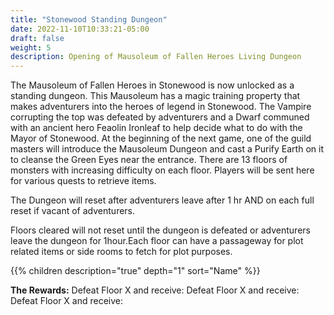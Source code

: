 ```yaml
---
title: "Stonewood Standing Dungeon"
date: 2022-11-10T10:33:21-05:00
draft: false
weight: 5
description: Opening of Mausoleum of Fallen Heroes Living Dungeon
---
```


The Mausoleum of Fallen Heroes in Stonewood is now unlocked as a standing dungeon. This Mausoleum has a magic training property that makes adventurers into the heroes of legend in Stonewood. The Vampire corrupting the top was defeated by adventurers and a Dwarf communed with an ancient hero Feaolin Ironleaf to help decide what to do with the Mayor of Stonewood. At the beginning of the next game, one of the guild masters will introduce the Mausoleum Dungeon and cast a Purify Earth on it to cleanse the Green Eyes near the entrance. There are 13 floors of monsters with increasing difficulty on each floor. Players will be sent here for various quests to retrieve items.

The Dungeon will reset after adventurers leave after 1 hr AND on each full reset if vacant of adventurers.

Floors cleared will not reset until the dungeon is defeated or adventurers leave the dungeon for 1hour.Each floor can have a passageway for plot related items or side rooms to fetch for plot purposes.

{{% children description="true" depth="1"  sort="Name" %}}

**The Rewards:** Defeat Floor X and receive: Defeat Floor X and receive: Defeat Floor X and receive: 

